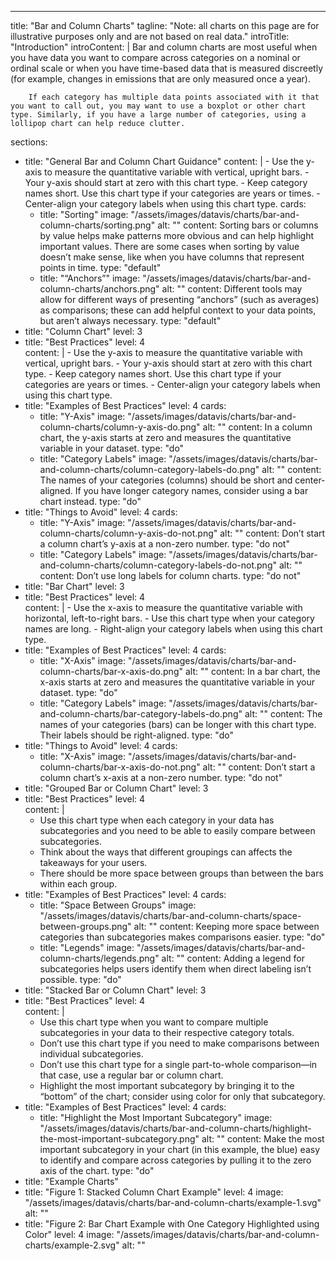 ---
title: "Bar and Column Charts"
tagline: "Note: all charts on this page are for illustrative purposes only and are not based on real data."
introTitle: "Introduction"
introContent: | 
        Bar and column charts are most useful when you have data you want to compare across categories on a nominal or ordinal scale or when you have time-based data that is measured discreetly (for example, changes in emissions that are only measured once a year).

        If each category has multiple data points associated with it that you want to call out, you may want to use a boxplot or other chart type. Similarly, if you have a large number of categories, using a lollipop chart can help reduce clutter.

sections:
  - title: "General Bar and Column Chart Guidance"
    content: |
        - Use the y-axis to measure the quantitative variable with vertical, upright bars.
        - Your y-axis should start at zero with this chart type.
        - Keep category names short. Use this chart type if your categories are years or times.
        - Center-align your category labels when using this chart type.
    cards:
    - title: "Sorting"
      image: "/assets/images/datavis/charts/bar-and-column-charts/sorting.png"
      alt: ""
      content: Sorting bars or columns by value helps make patterns more obvious and can help highlight important values. There are some cases when sorting by value doesn’t make sense, like when you have columns that represent points in time.
      type: "default"
    - title: "“Anchors”"
      image: "/assets/images/datavis/charts/bar-and-column-charts/anchors.png"
      alt: ""
      content: Different tools may allow for different ways of presenting “anchors” (such as averages) as comparisons; these can add helpful context to your data points, but aren’t always necessary.
      type: "default"
  - title: "Column Chart"
    level: 3
  - title: "Best Practices"
    level: 4   
    content: |
        - Use the y-axis to measure the quantitative variable with vertical, upright bars.
        - Your y-axis should start at zero with this chart type.
        - Keep category names short. Use this chart type if your categories are years or times.
        - Center-align your category labels when using this chart type.
  - title: "Examples of Best Practices"
    level: 4
    cards:
    - title: "Y-Axis"
      image: "/assets/images/datavis/charts/bar-and-column-charts/column-y-axis-do.png"
      alt: ""
      content: In a column chart, the y-axis starts at zero and measures the quantitative variable in your dataset.
      type: "do"
    - title: "Category Labels"
      image: "/assets/images/datavis/charts/bar-and-column-charts/column-category-labels-do.png"
      alt: ""
      content: The names of your categories (columns) should be short and center-aligned. If you have longer category names, consider using a bar chart instead.
      type: "do"
  - title: "Things to Avoid"
    level: 4
    cards:
    - title: "Y-Axis"
      image: "/assets/images/datavis/charts/bar-and-column-charts/column-y-axis-do-not.png"
      alt: ""
      content: Don’t start a column chart’s y-axis at a non-zero number.
      type: "do not"
    - title: "Category Labels"
      image: "/assets/images/datavis/charts/bar-and-column-charts/column-category-labels-do-not.png"
      alt: ""
      content: Don’t use long labels for column charts.
      type: "do not"
  - title: "Bar Chart"
    level: 3
  - title: "Best Practices"
    level: 4   
    content: |
        - Use the x-axis to measure the quantitative variable with horizontal, left-to-right bars.
        - Use this chart type when your category names are long.
        - Right-align your category labels when using this chart type.
  - title: "Examples of Best Practices"
    level: 4
    cards:
    - title: "X-Axis"
      image: "/assets/images/datavis/charts/bar-and-column-charts/bar-x-axis-do.png"
      alt: ""
      content: In a bar chart, the x-axis starts at zero and measures the quantitative variable in your dataset.
      type: "do"
    - title: "Category Labels"
      image: "/assets/images/datavis/charts/bar-and-column-charts/bar-category-labels-do.png"
      alt: ""
      content: The names of your categories (bars) can be longer with this chart type. Their labels should be right-aligned.
      type: "do"
  - title: "Things to Avoid"
    level: 4
    cards:
    - title: "X-Axis"
      image: "/assets/images/datavis/charts/bar-and-column-charts/bar-x-axis-do-not.png"
      alt: ""
      content: Don’t start a column chart’s x-axis at a non-zero number.
      type: "do not"
  - title: "Grouped Bar or Column Chart"
    level: 3
  - title: "Best Practices"
    level: 4   
    content: |
       - Use this chart type when each category in your data has subcategories and you need to be able to easily compare between subcategories.
       - Think about the ways that different groupings can affects the takeaways for your users.
       - There should be more space between groups than between the bars within each group.
  - title: "Examples of Best Practices"
    level: 4
    cards:
    - title: "Space Between Groups"
      image: "/assets/images/datavis/charts/bar-and-column-charts/space-between-groups.png"
      alt: ""
      content: Keeping more space between categories than subcategories makes comparisons easier.
      type: "do"
    - title: "Legends"
      image: "/assets/images/datavis/charts/bar-and-column-charts/legends.png"
      alt: ""
      content: Adding a legend for subcategories helps users identify them when direct labeling isn’t possible.
      type: "do"
  - title: "Stacked Bar or Column Chart"
    level: 3
  - title: "Best Practices"
    level: 4   
    content: |
      - Use this chart type when you want to compare multiple subcategories in your data to their respective category totals.
      - Don’t use this chart type if you need to make comparisons between individual subcategories.
      - Don’t use this chart type for a single part-to-whole comparison—in that case, use a regular bar or column chart.
      - Highlight the most important subcategory by bringing it to the “bottom” of the chart; consider using color for only that subcategory.
  - title: "Examples of Best Practices"
    level: 4
    cards:
    - title: "Highlight the Most Important Subcategory"
      image: "/assets/images/datavis/charts/bar-and-column-charts/highlight-the-most-important-subcategory.png"
      alt: ""
      content: Make the most important subcategory in your chart (in this example, the blue) easy to identify and compare across categories by pulling it to the zero axis of the chart.
      type: "do"
  - title: "Example Charts"
  - title: "Figure 1: Stacked Column Chart Example"
    level: 4
    image: "/assets/images/datavis/charts/bar-and-column-charts/example-1.svg"
    alt: ""
  - title: "Figure 2: Bar Chart Example with One Category Highlighted using Color"
    level: 4
    image: "/assets/images/datavis/charts/bar-and-column-charts/example-2.svg"
    alt: ""


 